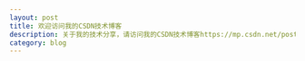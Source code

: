 ```yaml
---
layout: post
title: 欢迎访问我的CSDN技术博客
description: 关于我的技术分享，请访问我的CSDN技术博客https://mp.csdn.net/postlist
category: blog
---
```



